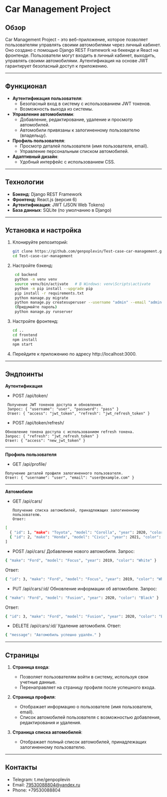 # Car Management Project

## Обзор

Car Management Project - это веб-приложение, которое позволяет пользователям управлять своими автомобилями через личный кабинет. Оно создано с помощью Django REST Framework на бекенде и React на фронтенде. Пользователи могут входить в личный кабинет, выходить, управлять своими автомобилями. Аутентификация на основе JWT гарантирует безопасный доступ к приложению.

---

## Функционал

- **Аутентификация пользователя**:
  - Безопасный вход в систему с использованием JWT токенов.
  - Возможность выхода из системы.
- **Управление автомобилями**:
  - Добавление, редактирование, удаление и просмотр автомобилей.
  - Автомобили привязаны к залогиненному пользователю (владельцу).
- **Профиль пользователя**:
  - Просмотр деталей пользователя (имя пользователя, email).
  - Управление персональным списком автомобилей.
- **Адаптивный дизайн**:
  - Удобный интерфейс с использованием CSS.

---

## Технологии

- **Бэкенд**: Django REST Framework
- **Фронтенд**: React.js (версия 6)
- **Аутентификация**: JWT (JSON Web Tokens)
- **База данных**: SQLite (по умолчанию в Django)

---

## Установка и настройка

1. Клонируйте репозиторий:
   ```bash
   git clone https://github.com/genpoplevin/Test-case-car-management.git
   cd Test-case-car-management
2. Настройте бэкенд:
   ``` bash
    cd backend
    python -m venv venv
    source venv/bin/activate   # В Windows: venv\Scripts\activate
    python -m pip install --upgrade pip
    pip install -r requirements.txt
    python manage.py migrate
    python manage.py createsuperuser --username "admin" --email "admin@admin.com"
    (Придумайте пароль)
    python manage.py runserver
3. Настройте фронтенд:
   ```bash
   cd ..
   cd frontend
   npm install
   npm start
4. Перейдите к приложению по адресу http://localhost:3000.

---
## Эндпоинты
**Аутентификация**
  - POST /api/token/
   ```
    Получение JWT токенов доступа и обновления.
    Запрос: { "username": "user", "password": "pass" }
    Ответ: { "access": "jwt_token", "refresh": "jwt_refresh_token" }
   ```

  - POST /api/token/refresh/
   ```
   Обновление токена доступа с использованием refresh токена.
   Запрос: { "refresh": "jwt_refresh_token" }
   Ответ: { "access": "new_jwt_token" }
   ```
---

**Профиль пользователя**
  - GET /api/profile/
   ```
   Получение деталей профиля залогиненного пользователя.
   Ответ: { "username": "user", "email": "user@example.com" }
   ```

---

**Автомобили**
- GET /api/cars/
  ```
  Получение списка автомобилей, принадлежащих залогиненному пользователю.
  Ответ:
  ```
```bash
[
  { "id": 1, "make": "Toyota", "model": "Corolla", "year": 2020, "color": "Blue", "owner": 1 },
  { "id": 2, "make": "Honda", "model": "Civic", "year": 2021, "color": "Red", "owner": 1 }
]
```

- POST /api/cars/
Добавление нового автомобиля.
Запрос:
```bash
{ "make": "Ford", "model": "Focus", "year": 2019, "color": "White" }
```
Ответ:
```bash
{ "id": 3, "make": "Ford", "model": "Focus", "year": 2019, "color": "White", "owner": 1 }
```
- PUT /api/cars/:id/
Обновление информации об автомобиле.
Запрос:
```bash
{ "make": "Ford", "model": "Fusion", "year": 2020, "color": "Black" }

```
Ответ:
```bash
{ "id": 3, "make": "Ford", "model": "Fusion", "year": 2020, "color": "Black", "owner": 1 }

```
- DELETE /api/cars/:id/
Удаление автомобиля.
Ответ:
```bash
{ "message": "Автомобиль успешно удалён." }

```
---
## Страницы
1. **Страница входа**:

    - Позволяет пользователям войти в систему, используя свои учетные данные.
    - Перенаправляет на страницу профиля после успешного входа.
2. **Страница профиля**:

    - Отображает информацию о пользователе (имя пользователя, email).
    - Список автомобилей пользователя с возможностью добавления, редактирования и удаления.
3. **Страница списка автомобилей**:

    - Отображает полный список автомобилей, принадлежащих залогиненному пользователю.

---

## Контакты
- Telegram: t.me/genpoplevin
- Email: 79530088804@yandex.ru
- Phone: +79530088804
